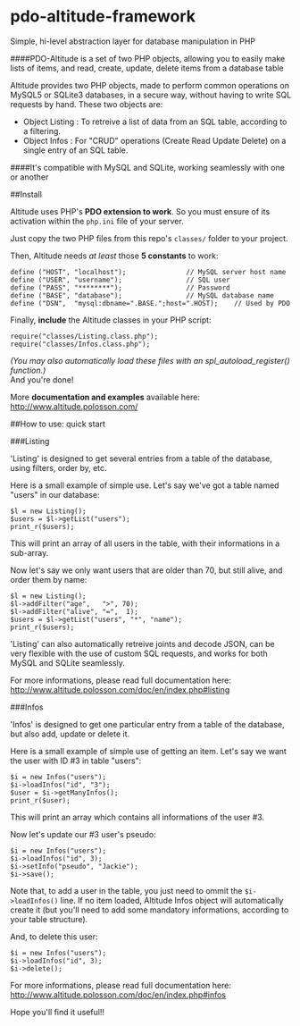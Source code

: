 # pdo-altitude-framework
Simple, hi-level abstraction layer for database manipulation in PHP

####PDO-Altitude is a set of two PHP objects, allowing you to easily make lists of items, and read, create, update, delete items from a database table

Altitude provides two PHP objects, made to perform common operations on MySQL5 or SQLite3 databases, in a secure way, without having to write SQL requests by hand. These two objects are:

- Object Listing : To retreive a list of data from an SQL table, according to a filtering.
- Object Infos : For "CRUD" operations (Create Read Update Delete) on a single entry of an SQL table.

####It's compatible with MySQL and SQLite, working seamlessly with one or another

##Install

Altitude uses PHP's __PDO extension to work__. So you must ensure of its activation within the `php.ini` file of your server.

Just copy the two PHP files from this repo's `classes/` folder to your project.

Then, Altitude needs _at least_ those __5 constants__ to work:

    define ("HOST", "localhost");				// MySQL server host name
    define ("USER", "username");				// SQL user
    define ("PASS", "********");				// Password
    define ("BASE", "database");				// MySQL database name
    define ("DSN",  "mysql:dbname=".BASE.";host=".HOST);	// Used by PDO

Finally, __include__ the Altitude classes in your PHP script:

    require("classes/Listing.class.php");
    require("classes/Infos.class.php");

_(You may also automatically load these files with an spl_autoload_register() function.)_  
And you're done!

More __documentation and examples__ available here: http://www.altitude.polosson.com/

##How to use: quick start

###Listing

'Listing' is designed to get several entries from a table of the database, using filters, order by, etc.

Here is a small example of simple use. Let's say we've got a table named "users" in our database:

    $l = new Listing();
    $users = $l->getList("users");
    print_r($users);

This will print an array of all users in the table, with their informations in a sub-array.

Now let's say we only want users that are older than 70, but still alive, and order them by name:

    $l = new Listing();
    $l->addFilter("age",   ">", 70);
    $l->addFilter("alive", "=",  1);
    $users = $l->getList("users", "*", "name");
    print_r($users);

'Listing' can also automatically retreive joints and decode JSON, can be very flexible with the use of custom SQL requests, and works for both MySQL and SQLite seamlessly.

For more informations, please read full documentation here: http://www.altitude.polosson.com/doc/en/index.php#listing

###Infos

'Infos' is designed to get one particular entry from a table of the database, but also add, update or delete it.

Here is a small example of simple use of getting an item. Let's say we want the user with ID #3 in table "users":

    $i = new Infos("users");
    $i->loadInfos("id", "3");
    $user = $i->getManyInfos();
    print_r($user);

This will print an array which contains all informations of the user #3.

Now let's update our #3 user's pseudo:

    $i = new Infos("users");
    $i->loadInfos("id", 3);
    $i->setInfo("pseudo", "Jackie");
    $i->save();

Note that, to add a user in the table, you just need to ommit the `$i->loadInfos()` line. If no item loaded, Altitude Infos object will automatically create it (but you'll need to add some mandatory informations, according to your table structure).

And, to delete this user:

    $i = new Infos("users");
    $i->loadInfos("id", 3);
    $i->delete();

For more informations, please read full documentation here: http://www.altitude.polosson.com/doc/en/index.php#infos

Hope you'll find it useful!!
